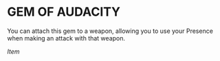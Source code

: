 ﻿---
tags:
  - Item
name: 'GEM OF AUDACITY'
description: 'You can attach this gem to a weapon, allowing you to use your Presence when making an attack with that weapon.'
---

# GEM OF AUDACITY

You can attach this gem to a weapon, allowing you to use your Presence when making an attack with that weapon.

*Item*
